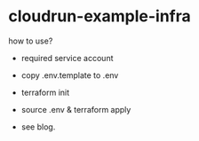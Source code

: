 # cloudrun-example-infra

how to use?

- required service account
- copy .env.template to .env
- terraform init
- source .env & terraform apply

- see blog.
